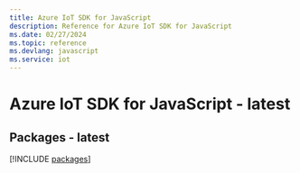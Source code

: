 ```yaml
---
title: Azure IoT SDK for JavaScript
description: Reference for Azure IoT SDK for JavaScript
ms.date: 02/27/2024
ms.topic: reference
ms.devlang: javascript
ms.service: iot
---
```

# Azure IoT SDK for JavaScript - latest
## Packages - latest
[!INCLUDE [packages](iot-index.md)]